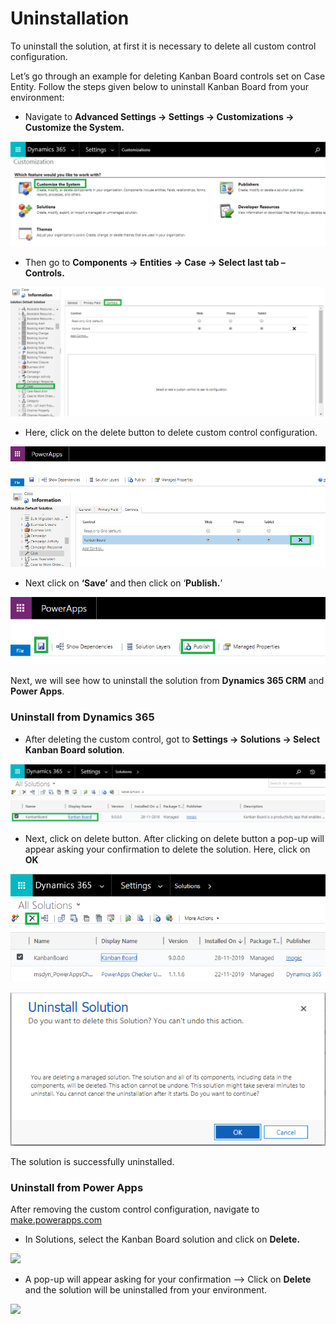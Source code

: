 # Uninstallation

To uninstall the solution, at first it is necessary to delete all custom control configuration.&#x20;

Let’s go through an example for deleting Kanban Board controls set on Case Entity. Follow the steps given below to uninstall Kanban Board from your environment:&#x20;

* Navigate to **Advanced Settings -> Settings -> Customizations -> Customize the System.**

![](<../.gitbook/assets/1 (174).png>)

* Then go to **Components -> Entities -> Case -> Select last tab – Controls.**

![](<../.gitbook/assets/2 (23).png>)

* Here, click on the delete button to delete custom control configuration.

![](<../.gitbook/assets/3 (5).png>)

* Next click on **‘Save’** and then click on ‘**Publish.**’

![](<../.gitbook/assets/4 (9).png>)

Next, we will see how to uninstall the solution from **Dynamics 365 CRM** and **Power Apps**.

### Uninstall from Dynamics 365

* After deleting the custom control, got to **Settings -> Solutions -> Select Kanban Board solution**.

![](<../.gitbook/assets/5 (7).png>)

* Next, click on delete button. After clicking on delete button a pop-up will appear asking your confirmation to delete the solution. Here, click on **OK**

![](<../.gitbook/assets/6 (5).png>)

![](<../.gitbook/assets/1 (236).png>)

The solution is successfully uninstalled.

### Uninstall from Power Apps

After removing the custom control configuration,  navigate to [make.powerapps.com](https://make.powerapps.com/)

* In Solutions, select the Kanban Board solution and click on **Delete.**

![](<../.gitbook/assets/KB Power Apps\_1.png>)

* A pop-up will appear asking for your confirmation --> Click on **Delete** and the solution will be uninstalled from your environment.

![](<../.gitbook/assets/KB Power Apps\_2.png>)

